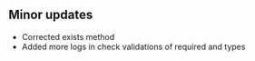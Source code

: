 ## Minor updates
- Corrected exists method
- Added more logs in check validations of required and types